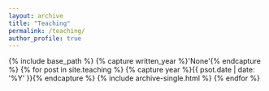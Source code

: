 ```yaml
---
layout: archive
title: "Teaching"
permalink: /teaching/
author_profile: true
---
```


{% include base_path %}
{% capture written_year %}'None'{% endcapture %}
{% for post in site.teaching %}
  {% capture year %}{{ psot.date | date: '%Y' }}{% endcapture %}
  {% include archive-single.html %}
{% endfor %}
